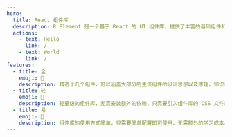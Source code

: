 ```yaml
---
hero:
  title: React 组件库
  description: R Element 是一个基于 React 的 UI 组件库，提供了丰富的基础组件和业务组件，帮助开发者快速搭建出高质量的页面。
  actions:
    - text: Hello
      link: /
    - text: World
      link: /
features:
  - title: 全
    emoji: 💎
    description: 精选十几个组件，可以涵盖大部分的主流组件的设计思想以及原理，知识覆盖面全。
  - title: 轻
    emoji: 🌈
    description: 轻量级的组件库，无需安装额外的依赖，只需要引入组件库的 CSS 文件即可使用。
  - title: 易
    emoji: 🚀
    description: 组件库的使用方式简单，只需要简单配置即可使用，无需额外的学习成本。
---
```


